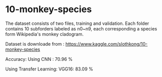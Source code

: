 # 10-monkey-species
The dataset consists of two files, training and validation. Each folder contains 10 subforders labeled as n0~n9, each corresponding a species form Wikipedia's monkey cladogram.


Dataset is downloade from : https://www.kaggle.com/slothkong/10-monkey-species



Accuracy:
Using CNN : 70.96 %

Using Transfer Learning:
VGG16: 83.09 %
